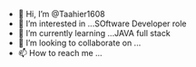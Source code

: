 - 👋 Hi, I’m @Taahier1608
- 👀 I’m interested in ...SOftware Developer role
- 🌱 I’m currently learning ...JAVA full stack
- 💞️ I’m looking to collaborate on ...
- 📫 How to reach me ...

<!---
Taahier1608/Taahier1608 is a ✨ special ✨ repository because its `README.md` (this file) appears on your GitHub profile.
You can click the Preview link to take a look at your changes.
--->
